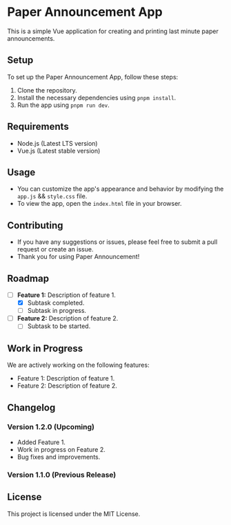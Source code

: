 # Paper Announcement App

This is a simple Vue application for creating and printing last minute paper announcements.

## Setup

To set up the Paper Announcement App, follow these steps:

1. Clone the repository.
2. Install the necessary dependencies using `pnpm install`.
3. Run the app using `pnpm run dev`.

## Requirements

- Node.js (Latest LTS version)
- Vue.js (Latest stable version)

## Usage

- You can customize the app's appearance and behavior by modifying the `app.js` && `style.css` file.
- To view the app, open the `index.html` file in your browser.

## Contributing

- If you have any suggestions or issues, please feel free to submit a pull request or create an issue.
- Thank you for using Paper Announcement!

## Roadmap

- [ ] **Feature 1:** Description of feature 1.
  - [x] Subtask completed.
  - [ ] Subtask in progress.
- [ ] **Feature 2:** Description of feature 2.
  - [ ] Subtask to be started.

## Work in Progress

We are actively working on the following features:

- Feature 1: Description of feature 1.
- Feature 2: Description of feature 2.

## Changelog

### Version 1.2.0 (Upcoming)

- Added Feature 1.
- Work in progress on Feature 2.
- Bug fixes and improvements.

### Version 1.1.0 (Previous Release)

## License

This project is licensed under the MIT License.
